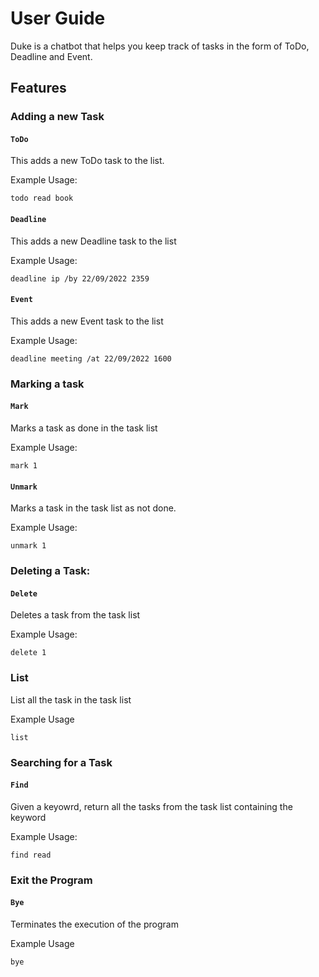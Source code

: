 # User Guide

Duke is a chatbot that helps you keep track of tasks in the form of ToDo, Deadline and Event. 

## Features 

### Adding a new Task

#### `ToDo`

This adds a new ToDo task to the list.

Example Usage:

```
todo read book 
```

#### `Deadline`

This adds a new Deadline task to the list 

Example Usage:

```
deadline ip /by 22/09/2022 2359
```

#### `Event`

This adds a new Event task to the list 

Example Usage:

```
deadline meeting /at 22/09/2022 1600
```

### Marking a task 

#### `Mark`

Marks a task as done in the task list 

Example Usage:

```
mark 1 
```

#### `Unmark`

Marks a task in the task list as not done. 

Example Usage:

```
unmark 1 
```

### Deleting a Task: 

#### `Delete`

Deletes a task from the task list 

Example Usage:

```
delete 1 
```

### List 

List all the task in the task list 

Example Usage 

```
list
```

### Searching for a Task 

#### `Find`

Given a keyowrd, return all the tasks from the task list containing the keyword

Example Usage:

```
find read
```

### Exit the Program 

#### `Bye`

Terminates the execution of the program 

Example Usage

```
bye
```



